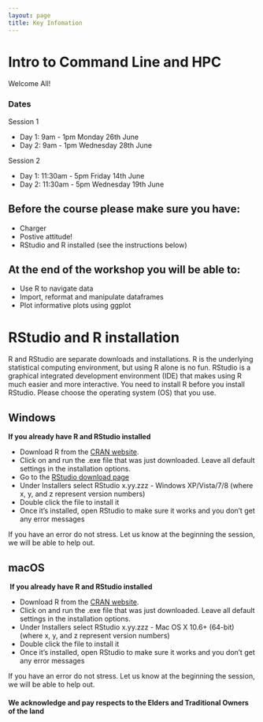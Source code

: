 ```yaml
---
layout: page
title: Key Infomation
---
```


# Intro to Command Line and HPC
Welcome All!


### Dates
Session 1
- Day 1: 9am - 1pm Monday 26th June
- Day 2: 9am - 1pm Wednesday 28th June 

Session 2
- Day 1: 11:30am - 5pm Friday 14th June
- Day 2: 11:30am - 5pm Wednesday 19th June



## Before the course please make sure you have:
 - Charger 
 - Postive attitude!
 - RStudio and R installed (see the instructions below)
 
 
## At the end of the workshop you will be able to:
- Use R to navigate data
- Import, reformat and manipulate dataframes
- Plot informative plots using ggplot


# RStudio and R installation
R and RStudio are separate downloads and installations. R is the underlying statistical computing environment, but using R alone is no fun. RStudio is a graphical integrated development environment (IDE) that makes using R much easier and more interactive. You need to install R before you install RStudio. Please choose the operating system (OS) that you use.

## Windows
<b> If you already have R and RStudio installed </b>
 - Download R from the [CRAN website](http://cran.r-project.org/bin/windows/base/release.htm).
 - Click on and run the .exe file that was just downloaded. Leave all default settings in the installation options.
 - Go to the [RStudio download page](https://www.rstudio.com/products/rstudio/download/#download) 
 - Under Installers select RStudio x.yy.zzz - Windows XP/Vista/7/8 (where x, y, and z represent version numbers)
 - Double click the file to install it
 - Once it’s installed, open RStudio to make sure it works and you don’t get any error messages
 
If you have an error do not stress. Let us know at the beginning the session, we will be able to help out.

## macOS
<b> If you already have R and RStudio installed </b>
 - Download R from the [CRAN website](http://cran.r-project.org/bin/macosx).
 - Click on and run the .exe file that was just downloaded. Leave all default settings in the installation options.
 - Under Installers select RStudio x.yy.zzz - Mac OS X 10.6+ (64-bit) (where x, y, and z represent version numbers)
 - Double click the file to install it
 - Once it’s installed, open RStudio to make sure it works and you don’t get any error messages

If you have an error do not stress. Let us know at the beginning the session, we will be able to help out.



#### We acknowledge and pay respects to the Elders and Traditional Owners of the land
